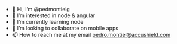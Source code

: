 - 👋 Hi, I’m @pedmontielg
- 👀 I’m interested in node & angular
- 🌱 I’m currently learning node
- 💞️ I’m looking to collaborate on mobile apps
- 📫 How to reach me at my email pedro.montiel@accushield.com

<!---
pedmontielg/pedmontielg is a ✨ special ✨ repository because its `README.md` (this file) appears on your GitHub profile.
You can click the Preview link to take a look at your changes.
--->
